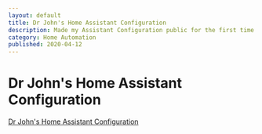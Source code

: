 ```yaml
---
layout: default
title: Dr John's Home Assistant Configuration
description: Made my Assistant Configuration public for the first time
category: Home Automation
published: 2020-04-12
---
```

# Dr John's Home Assistant Configuration



[Dr John's Home Assistant Configuration](https://github.com/DrJohnT/HomeAssistantPublicConfig)
